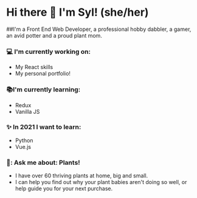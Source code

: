 # Hi there 👋 I'm Syl! (she/her)

##I'm a Front End Web Developer, a professional hobby dabbler, a gamer, an avid potter and a proud plant mom. 

 ### :computer: I'm currently working on:
  - My React skills
  - My personal portfolio!
 
 ### :books:I'm currently learning: 
 - Redux
 - Vanilla JS
 
  ### :sparkles: In 2021 I want to learn: 
 - Python
 - Vue.js
 
 ###  :speech_balloon:: Ask me about: Plants!
 - I have over 60 thriving plants at home, big and small.
 - I can help you find out why your plant babies aren't doing so well, or help guide you for your next purchase. 
 

 

<!--
**therealsylaucoin/therealsylaucoin** is a ✨ _special_ ✨ repository because its `README.md` (this file) appears on your GitHub profile.
Here are some ideas to get you started:
- 🔭 I’m currently working on ...
- 🌱 I’m currently learning ...
- 👯 I’m looking to collaborate on ...
- 🤔 I’m looking for help with ...
- 💬 Ask me about ...
- 📫 How to reach me: ...
- 😄 Pronouns: ...
- ⚡ Fun fact: ...
-->
